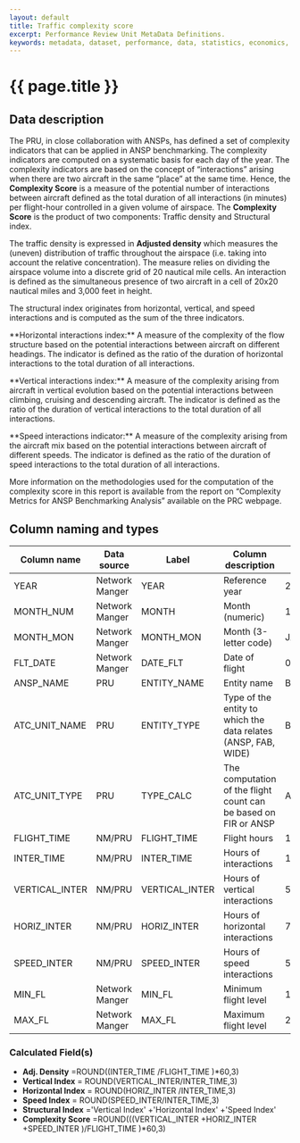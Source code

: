 ```yaml
---
layout: default
title: Traffic complexity score
excerpt: Performance Review Unit MetaData Definitions.
keywords: metadata, dataset, performance, data, statistics, economics, air transport, flights, europe, cost efficiency
---
```

# {{ page.title }}

## Data description

The PRU, in close collaboration with ANSPs, has defined a set of complexity indicators that can be applied in ANSP benchmarking. The complexity indicators are computed on a systematic basis for each day of the year. The complexity indicators are based on the concept of “interactions” arising when there are two aircraft in the same “place” at the same time. Hence, the **Complexity Score** is a measure of the potential number of interactions between aircraft defined as the total duration of all interactions (in minutes) per flight-hour controlled in a given volume of airspace. The **Complexity Score** is the product of two components: Traffic density and Structural index. 

The traffic density is expressed in **Adjusted density** which measures the (uneven) distribution of traffic throughout the airspace (i.e. taking into account the relative concentration). The measure relies on dividing the airspace volume into a discrete grid of 20 nautical mile cells. An interaction is defined as the simultaneous presence of two aircraft in a cell of 20x20 nautical miles and 3,000 feet in height.

The structural index originates from horizontal, vertical, and speed interactions and is computed as the sum of the three indicators.

<p>**Horizontal interactions index:** A measure of the complexity of the flow structure based on the potential interactions between aircraft on different headings. The indicator is defined as the ratio of the duration of horizontal interactions to the total duration of all interactions.</p>

<p>**Vertical interactions index:** A measure of the complexity arising from aircraft in vertical evolution based on the potential interactions between climbing, cruising and descending aircraft. The indicator is defined as the ratio of the duration of vertical interactions to the total duration of all interactions.</p>

<p>**Speed interactions indicator:** A measure of the complexity arising from the aircraft mix based on the potential interactions between aircraft of different speeds. The indicator is defined as the ratio of the duration of speed interactions to the total duration of all interactions.</p>

More information on the methodologies used for the computation of the complexity score in this report is available from the report on “Complexity Metrics for ANSP Benchmarking Analysis” available on the PRC webpage.

## Column naming and types

| Column name    | Data source    | Label          | Column description                                              | Example      |
|----------------|----------------|----------------|-----------------------------------------------------------------|--------------|
| YEAR           | Network Manger | YEAR           | Reference year                                                  | 2014         |
| MONTH_NUM      | Network Manger | MONTH          | Month (numeric)                                                 | 1            |
| MONTH_MON      | Network Manger | MONTH_MON      | Month (3-letter code)                                           | JAN          |
| FLT_DATE       | Network Manger | DATE_FLT       | Date of flight                                                  | 05/01/2014   |
| ANSP_NAME      | PRU            | ENTITY_NAME    | Entity name                                                     | Belgocontrol |
| ATC_UNIT_NAME  | PRU            | ENTITY_TYPE    | Type of the entity to which the data relates (ANSP, FAB, WIDE)  | Brussels     |
| ATC_UNIT_TYPE  | PRU            | TYPE_CALC      | The computation of the flight count can be based on FIR or ANSP | ACC          |
| FLIGHT_TIME    | NM/PRU         | FLIGHT_TIME    | Flight hours                                                    | 1491         |
| INTER_TIME     | NM/PRU         | INTER_TIME     | Hours of interactions                                           | 131          |
| VERTICAL_INTER | NM/PRU         | VERTICAL_INTER | Hours of vertical interactions                                  | 51           |
| HORIZ_INTER    | NM/PRU         | HORIZ_INTER    | Hours of horizontal interactions                                | 73           |
| SPEED_INTER    | NM/PRU         | SPEED_INTER    | Hours of speed interactions                                     | 55           |
| MIN_FL         | Network Manger | MIN_FL         | Minimum flight level                                            | 100          |
| MAX_FL         | Network Manger | MAX_FL         | Maximum flight level                                            | 250          |


### Calculated Field(s)

+ **Adj. Density** =ROUND((INTER_TIME /FLIGHT_TIME )*60,3)
+ **Vertical Index** = ROUND(VERTICAL_INTER/INTER_TIME,3)
+ **Horizontal Index** = ROUND(HORIZ_INTER /INTER_TIME,3)
+ **Speed Index** = ROUND(SPEED_INTER/INTER_TIME,3)
+ **Structural Index** ='Vertical Index' +'Horizontal Index' +'Speed Index'
+ **Complexity Score** =ROUND(((VERTICAL_INTER +HORIZ_INTER +SPEED_INTER )/FLIGHT_TIME )*60,3)

